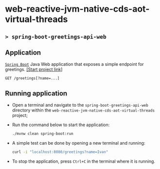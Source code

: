 # web-reactive-jvm-native-cds-aot-virtual-threads
## `> spring-boot-greetings-api-web`

## Application

[`Spring Boot`](https://docs.spring.io/spring-boot/index.html) Java Web application that exposes a simple endpoint for greetings. [[Start project link]](https://start.spring.io/#!type=maven-project&language=java&platformVersion=3.5.3&packaging=jar&jvmVersion=21&groupId=com.ivanfranchin&artifactId=spring-boot-greetings-api-web&name=spring-boot-greetings-api-web&description=Demo%20project%20for%20Spring%20Boot&packageName=com.ivanfranchin.springbootgreetingsapiweb&dependencies=web)
```text
GET /greetings[?name=...]
```

## Running application

- Open a terminal and navigate to the `spring-boot-greetings-api-web` directory within the `web-reactive-jvm-native-cds-aot-virtual-threads` project;

- Run the command below to start the application:
  ```bash
  ./mvnw clean spring-boot:run
  ```

- A simple test can be done by opening a new terminal and running:
  ```bash
  curl -i "localhost:8080/greetings?name=Ivan"
  ```

- To stop the application, press `Ctrl+C` in the terminal where it is running.
